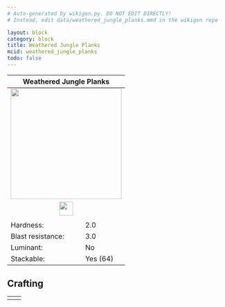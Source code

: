 ```yaml
---
# Auto-generated by wikigen.py. DO NOT EDIT DIRECTLY!
# Instead, edit data/weathered_jungle_planks.mmd in the wikigen repo

layout: block
category: block
title: Weathered Jungle Planks
mcid: weathered_jungle_planks
todo: false
---
```


<table class="block-info"><thead><tr>
<th colspan=2>Weathered Jungle Planks</th>
</tr></thead><tbody><tr>
<tr><td colspan=2 style="text-align:center"><img src="/allotment/img/textures/allotment/weathered_jungle_planks.png" width="256" height="256" alt="" class="preview-icon"></td></tr>
<tr><td colspan=2 style="text-align:center"><img src="/allotment/img/inventory_textures/allotment/weathered_jungle_planks.png" width="32" height="32" alt="" class="inventory-icon"></td></tr>
<tr><td colspan=2 style="text-align:center"><span class="tool-info tool-axe tool-level-0" title="Breaks faster with an Axe"></span></td></tr>
<tr><td>Hardness:</td><td>2.0</td></tr>
<tr><td>Blast resistance:</td><td>3.0</td></tr>
<tr><td>Luminant:</td><td>No</td></tr>
<tr><td>Stackable:</td><td>Yes (64)</td></tr>
</tr></tbody></table>

## Crafting

<table class="crafting-recipe crafting-shapeless"><tbody><tr>
<td><div class="crafting-ingredients">
<div class="crafting-ingredient">
<span title="Chipped Jungle Planks" class="item item-allotment:chipped_jungle_planks item-type-item" style="background-image:url(&quot;/allotment/img/inventory_textures/allotment/chipped_jungle_planks.png&quot;)"></span>
</div>
<div class="crafting-ingredient">
<span class="item item-type-multiple" style="--item-count:6">
<span title="Wooden Axe" class="item item-child item-minecraft:wooden_axe item-type-item" style="background-image:url(&quot;/allotment/img/inventory_textures/minecraft/wooden_axe.png&quot;)"></span>
<span title="Stone Axe" class="item item-child item-minecraft:stone_axe item-type-item" style="background-image:url(&quot;/allotment/img/inventory_textures/minecraft/stone_axe.png&quot;)"></span>
<span title="Golden Axe" class="item item-child item-minecraft:golden_axe item-type-item" style="background-image:url(&quot;/allotment/img/inventory_textures/minecraft/golden_axe.png&quot;)"></span>
<span title="Iron Axe" class="item item-child item-minecraft:iron_axe item-type-item" style="background-image:url(&quot;/allotment/img/inventory_textures/minecraft/iron_axe.png&quot;)"></span>
<span title="Diamond Axe" class="item item-child item-minecraft:diamond_axe item-type-item" style="background-image:url(&quot;/allotment/img/inventory_textures/minecraft/diamond_axe.png&quot;)"></span>
<span title="Netherite Axe" class="item item-child item-minecraft:netherite_axe item-type-item" style="background-image:url(&quot;/allotment/img/inventory_textures/minecraft/netherite_axe.png&quot;)"></span>
</span>
</div>
</div></td>
<td class="result">
<div class="result-inner">
<div class="result-slot">
<span title="Weathered Jungle Planks" class="item item-allotment:weathered_jungle_planks" style="background-image:url(&quot;/allotment/img/inventory_textures/allotment/weathered_jungle_planks.png&quot;)"></span>
</div>
</div>
</td>
</tr></tbody></table>